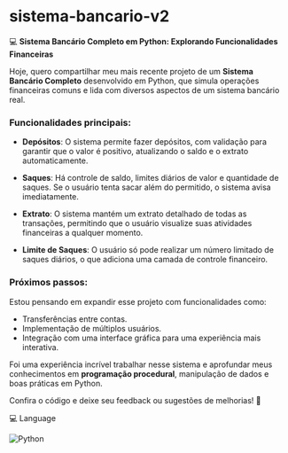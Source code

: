 # sistema-bancario-v2

💻 **Sistema Bancário Completo em Python: Explorando Funcionalidades Financeiras**

Hoje, quero compartilhar meu mais recente projeto de um **Sistema Bancário Completo** desenvolvido em Python, que simula operações financeiras comuns e lida com diversos aspectos de um sistema bancário real.

### Funcionalidades principais:

- **Depósitos**: O sistema permite fazer depósitos, com validação para garantir que o valor é positivo, atualizando o saldo e o extrato automaticamente.
  
- **Saques**: Há controle de saldo, limites diários de valor e quantidade de saques. Se o usuário tenta sacar além do permitido, o sistema avisa imediatamente.

- **Extrato**: O sistema mantém um extrato detalhado de todas as transações, permitindo que o usuário visualize suas atividades financeiras a qualquer momento.

- **Limite de Saques**: O usuário só pode realizar um número limitado de saques diários, o que adiciona uma camada de controle financeiro.

### Próximos passos:
Estou pensando em expandir esse projeto com funcionalidades como:
- Transferências entre contas.
- Implementação de múltiplos usuários.
- Integração com uma interface gráfica para uma experiência mais interativa.

Foi uma experiência incrível trabalhar nesse sistema e aprofundar meus conhecimentos em **programação procedural**, manipulação de dados e boas práticas em Python.

Confira o código e deixe seu feedback ou sugestões de melhorias! 🚀

💻 Language

  ![Python](https://img.shields.io/badge/python-3670A0?style=for-the-badge&logo=python&logoColor=ffdd54) 
